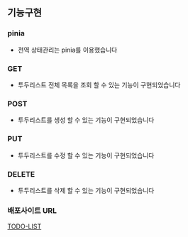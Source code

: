 ## 기능구현 

### pinia
- 전역 상태관리는 pinia를 이용했습니다

### GET
- 투두리스트 전체 목록을 조회 할 수 있는 기능이 구현되었습니다

### POST 
- 투두리스트를 생성 할 수 있는 기능이 구현되었습니다

### PUT
- 투두리스트를 수정 할 수 있는 기능이 구현되었습니다

### DELETE 
- 투두리스트를 삭제 할 수 있는 기능이 구현되었습니다

### 배포사이트 URL
[TODO-LIST](https://soft-babka-b1532d.netlify.app/)

